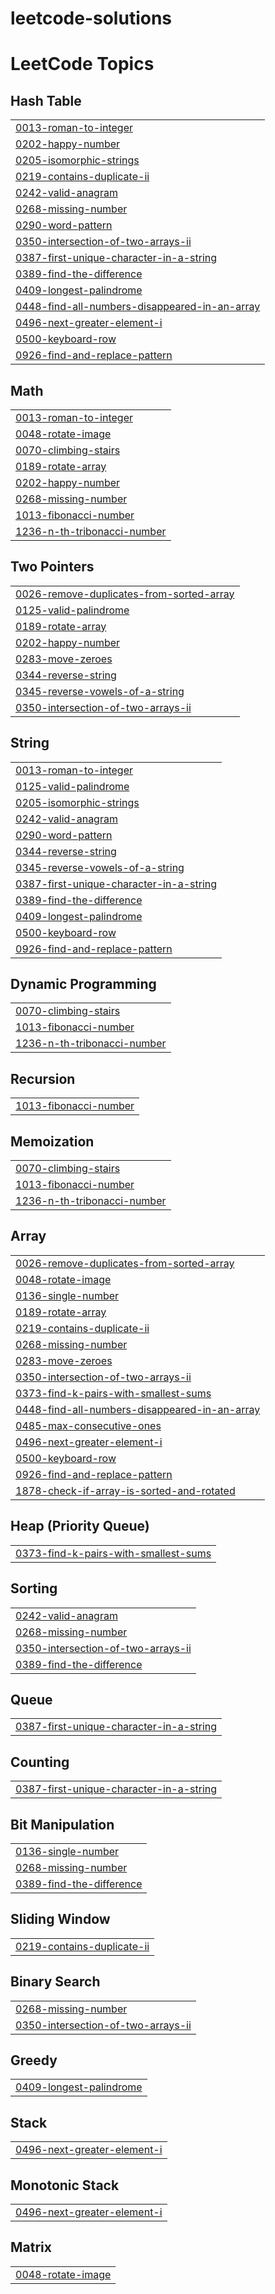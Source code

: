 # leetcode-solutions
<!---LeetCode Topics Start-->
# LeetCode Topics
## Hash Table
|  |
| ------- |
| [0013-roman-to-integer](https://github.com/saiprasadchary/leetcode-solutions/tree/master/0013-roman-to-integer) |
| [0202-happy-number](https://github.com/saiprasadchary/leetcode-solutions/tree/master/0202-happy-number) |
| [0205-isomorphic-strings](https://github.com/saiprasadchary/leetcode-solutions/tree/master/0205-isomorphic-strings) |
| [0219-contains-duplicate-ii](https://github.com/saiprasadchary/leetcode-solutions/tree/master/0219-contains-duplicate-ii) |
| [0242-valid-anagram](https://github.com/saiprasadchary/leetcode-solutions/tree/master/0242-valid-anagram) |
| [0268-missing-number](https://github.com/saiprasadchary/leetcode-solutions/tree/master/0268-missing-number) |
| [0290-word-pattern](https://github.com/saiprasadchary/leetcode-solutions/tree/master/0290-word-pattern) |
| [0350-intersection-of-two-arrays-ii](https://github.com/saiprasadchary/leetcode-solutions/tree/master/0350-intersection-of-two-arrays-ii) |
| [0387-first-unique-character-in-a-string](https://github.com/saiprasadchary/leetcode-solutions/tree/master/0387-first-unique-character-in-a-string) |
| [0389-find-the-difference](https://github.com/saiprasadchary/leetcode-solutions/tree/master/0389-find-the-difference) |
| [0409-longest-palindrome](https://github.com/saiprasadchary/leetcode-solutions/tree/master/0409-longest-palindrome) |
| [0448-find-all-numbers-disappeared-in-an-array](https://github.com/saiprasadchary/leetcode-solutions/tree/master/0448-find-all-numbers-disappeared-in-an-array) |
| [0496-next-greater-element-i](https://github.com/saiprasadchary/leetcode-solutions/tree/master/0496-next-greater-element-i) |
| [0500-keyboard-row](https://github.com/saiprasadchary/leetcode-solutions/tree/master/0500-keyboard-row) |
| [0926-find-and-replace-pattern](https://github.com/saiprasadchary/leetcode-solutions/tree/master/0926-find-and-replace-pattern) |
## Math
|  |
| ------- |
| [0013-roman-to-integer](https://github.com/saiprasadchary/leetcode-solutions/tree/master/0013-roman-to-integer) |
| [0048-rotate-image](https://github.com/saiprasadchary/leetcode-solutions/tree/master/0048-rotate-image) |
| [0070-climbing-stairs](https://github.com/saiprasadchary/leetcode-solutions/tree/master/0070-climbing-stairs) |
| [0189-rotate-array](https://github.com/saiprasadchary/leetcode-solutions/tree/master/0189-rotate-array) |
| [0202-happy-number](https://github.com/saiprasadchary/leetcode-solutions/tree/master/0202-happy-number) |
| [0268-missing-number](https://github.com/saiprasadchary/leetcode-solutions/tree/master/0268-missing-number) |
| [1013-fibonacci-number](https://github.com/saiprasadchary/leetcode-solutions/tree/master/1013-fibonacci-number) |
| [1236-n-th-tribonacci-number](https://github.com/saiprasadchary/leetcode-solutions/tree/master/1236-n-th-tribonacci-number) |
## Two Pointers
|  |
| ------- |
| [0026-remove-duplicates-from-sorted-array](https://github.com/saiprasadchary/leetcode-solutions/tree/master/0026-remove-duplicates-from-sorted-array) |
| [0125-valid-palindrome](https://github.com/saiprasadchary/leetcode-solutions/tree/master/0125-valid-palindrome) |
| [0189-rotate-array](https://github.com/saiprasadchary/leetcode-solutions/tree/master/0189-rotate-array) |
| [0202-happy-number](https://github.com/saiprasadchary/leetcode-solutions/tree/master/0202-happy-number) |
| [0283-move-zeroes](https://github.com/saiprasadchary/leetcode-solutions/tree/master/0283-move-zeroes) |
| [0344-reverse-string](https://github.com/saiprasadchary/leetcode-solutions/tree/master/0344-reverse-string) |
| [0345-reverse-vowels-of-a-string](https://github.com/saiprasadchary/leetcode-solutions/tree/master/0345-reverse-vowels-of-a-string) |
| [0350-intersection-of-two-arrays-ii](https://github.com/saiprasadchary/leetcode-solutions/tree/master/0350-intersection-of-two-arrays-ii) |
## String
|  |
| ------- |
| [0013-roman-to-integer](https://github.com/saiprasadchary/leetcode-solutions/tree/master/0013-roman-to-integer) |
| [0125-valid-palindrome](https://github.com/saiprasadchary/leetcode-solutions/tree/master/0125-valid-palindrome) |
| [0205-isomorphic-strings](https://github.com/saiprasadchary/leetcode-solutions/tree/master/0205-isomorphic-strings) |
| [0242-valid-anagram](https://github.com/saiprasadchary/leetcode-solutions/tree/master/0242-valid-anagram) |
| [0290-word-pattern](https://github.com/saiprasadchary/leetcode-solutions/tree/master/0290-word-pattern) |
| [0344-reverse-string](https://github.com/saiprasadchary/leetcode-solutions/tree/master/0344-reverse-string) |
| [0345-reverse-vowels-of-a-string](https://github.com/saiprasadchary/leetcode-solutions/tree/master/0345-reverse-vowels-of-a-string) |
| [0387-first-unique-character-in-a-string](https://github.com/saiprasadchary/leetcode-solutions/tree/master/0387-first-unique-character-in-a-string) |
| [0389-find-the-difference](https://github.com/saiprasadchary/leetcode-solutions/tree/master/0389-find-the-difference) |
| [0409-longest-palindrome](https://github.com/saiprasadchary/leetcode-solutions/tree/master/0409-longest-palindrome) |
| [0500-keyboard-row](https://github.com/saiprasadchary/leetcode-solutions/tree/master/0500-keyboard-row) |
| [0926-find-and-replace-pattern](https://github.com/saiprasadchary/leetcode-solutions/tree/master/0926-find-and-replace-pattern) |
## Dynamic Programming
|  |
| ------- |
| [0070-climbing-stairs](https://github.com/saiprasadchary/leetcode-solutions/tree/master/0070-climbing-stairs) |
| [1013-fibonacci-number](https://github.com/saiprasadchary/leetcode-solutions/tree/master/1013-fibonacci-number) |
| [1236-n-th-tribonacci-number](https://github.com/saiprasadchary/leetcode-solutions/tree/master/1236-n-th-tribonacci-number) |
## Recursion
|  |
| ------- |
| [1013-fibonacci-number](https://github.com/saiprasadchary/leetcode-solutions/tree/master/1013-fibonacci-number) |
## Memoization
|  |
| ------- |
| [0070-climbing-stairs](https://github.com/saiprasadchary/leetcode-solutions/tree/master/0070-climbing-stairs) |
| [1013-fibonacci-number](https://github.com/saiprasadchary/leetcode-solutions/tree/master/1013-fibonacci-number) |
| [1236-n-th-tribonacci-number](https://github.com/saiprasadchary/leetcode-solutions/tree/master/1236-n-th-tribonacci-number) |
## Array
|  |
| ------- |
| [0026-remove-duplicates-from-sorted-array](https://github.com/saiprasadchary/leetcode-solutions/tree/master/0026-remove-duplicates-from-sorted-array) |
| [0048-rotate-image](https://github.com/saiprasadchary/leetcode-solutions/tree/master/0048-rotate-image) |
| [0136-single-number](https://github.com/saiprasadchary/leetcode-solutions/tree/master/0136-single-number) |
| [0189-rotate-array](https://github.com/saiprasadchary/leetcode-solutions/tree/master/0189-rotate-array) |
| [0219-contains-duplicate-ii](https://github.com/saiprasadchary/leetcode-solutions/tree/master/0219-contains-duplicate-ii) |
| [0268-missing-number](https://github.com/saiprasadchary/leetcode-solutions/tree/master/0268-missing-number) |
| [0283-move-zeroes](https://github.com/saiprasadchary/leetcode-solutions/tree/master/0283-move-zeroes) |
| [0350-intersection-of-two-arrays-ii](https://github.com/saiprasadchary/leetcode-solutions/tree/master/0350-intersection-of-two-arrays-ii) |
| [0373-find-k-pairs-with-smallest-sums](https://github.com/saiprasadchary/leetcode-solutions/tree/master/0373-find-k-pairs-with-smallest-sums) |
| [0448-find-all-numbers-disappeared-in-an-array](https://github.com/saiprasadchary/leetcode-solutions/tree/master/0448-find-all-numbers-disappeared-in-an-array) |
| [0485-max-consecutive-ones](https://github.com/saiprasadchary/leetcode-solutions/tree/master/0485-max-consecutive-ones) |
| [0496-next-greater-element-i](https://github.com/saiprasadchary/leetcode-solutions/tree/master/0496-next-greater-element-i) |
| [0500-keyboard-row](https://github.com/saiprasadchary/leetcode-solutions/tree/master/0500-keyboard-row) |
| [0926-find-and-replace-pattern](https://github.com/saiprasadchary/leetcode-solutions/tree/master/0926-find-and-replace-pattern) |
| [1878-check-if-array-is-sorted-and-rotated](https://github.com/saiprasadchary/leetcode-solutions/tree/master/1878-check-if-array-is-sorted-and-rotated) |
## Heap (Priority Queue)
|  |
| ------- |
| [0373-find-k-pairs-with-smallest-sums](https://github.com/saiprasadchary/leetcode-solutions/tree/master/0373-find-k-pairs-with-smallest-sums) |
## Sorting
|  |
| ------- |
| [0242-valid-anagram](https://github.com/saiprasadchary/leetcode-solutions/tree/master/0242-valid-anagram) |
| [0268-missing-number](https://github.com/saiprasadchary/leetcode-solutions/tree/master/0268-missing-number) |
| [0350-intersection-of-two-arrays-ii](https://github.com/saiprasadchary/leetcode-solutions/tree/master/0350-intersection-of-two-arrays-ii) |
| [0389-find-the-difference](https://github.com/saiprasadchary/leetcode-solutions/tree/master/0389-find-the-difference) |
## Queue
|  |
| ------- |
| [0387-first-unique-character-in-a-string](https://github.com/saiprasadchary/leetcode-solutions/tree/master/0387-first-unique-character-in-a-string) |
## Counting
|  |
| ------- |
| [0387-first-unique-character-in-a-string](https://github.com/saiprasadchary/leetcode-solutions/tree/master/0387-first-unique-character-in-a-string) |
## Bit Manipulation
|  |
| ------- |
| [0136-single-number](https://github.com/saiprasadchary/leetcode-solutions/tree/master/0136-single-number) |
| [0268-missing-number](https://github.com/saiprasadchary/leetcode-solutions/tree/master/0268-missing-number) |
| [0389-find-the-difference](https://github.com/saiprasadchary/leetcode-solutions/tree/master/0389-find-the-difference) |
## Sliding Window
|  |
| ------- |
| [0219-contains-duplicate-ii](https://github.com/saiprasadchary/leetcode-solutions/tree/master/0219-contains-duplicate-ii) |
## Binary Search
|  |
| ------- |
| [0268-missing-number](https://github.com/saiprasadchary/leetcode-solutions/tree/master/0268-missing-number) |
| [0350-intersection-of-two-arrays-ii](https://github.com/saiprasadchary/leetcode-solutions/tree/master/0350-intersection-of-two-arrays-ii) |
## Greedy
|  |
| ------- |
| [0409-longest-palindrome](https://github.com/saiprasadchary/leetcode-solutions/tree/master/0409-longest-palindrome) |
## Stack
|  |
| ------- |
| [0496-next-greater-element-i](https://github.com/saiprasadchary/leetcode-solutions/tree/master/0496-next-greater-element-i) |
## Monotonic Stack
|  |
| ------- |
| [0496-next-greater-element-i](https://github.com/saiprasadchary/leetcode-solutions/tree/master/0496-next-greater-element-i) |
## Matrix
|  |
| ------- |
| [0048-rotate-image](https://github.com/saiprasadchary/leetcode-solutions/tree/master/0048-rotate-image) |
<!---LeetCode Topics End-->